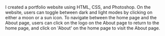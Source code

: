 I created a portfolio website using HTML, CSS, and Photoshop. 
On the website, users can toggle between dark and light modes by clicking on either a moon or a sun icon. 
To navigate between the home page and the About page, users can click on the logo on the About page to return to the home page, and click on 'About' on the home page to visit the About page.
